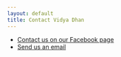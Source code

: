 ```yaml
---
layout: default
title: Contact Vidya Dhan
---
```




* <a href="https://www.facebook.com/VidyaDhan26">Contact us on our Facebook page</a>
* <a href="mailto:info@vidyadhan.org.uk">Send us an email</a>


